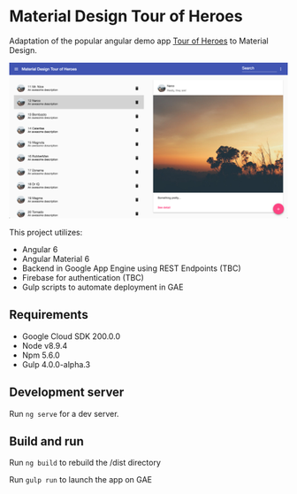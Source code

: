 
# Material Design Tour of Heroes

Adaptation of the popular angular demo app [Tour of Heroes](https://angular.io/tutorial) to Material Design.


![Screenshot](https://raw.githubusercontent.com/Miki-AG/md-tour-of-heroes/master/static/img/screenshot2.png)

This project utilizes:
- Angular 6
- Angular Material 6
- Backend in Google App Engine using REST Endpoints (TBC)
- Firebase for authentication (TBC)
- Gulp scripts to automate deployment in GAE

## Requirements
- Google Cloud SDK 200.0.0
- Node v8.9.4
- Npm 5.6.0
- Gulp 4.0.0-alpha.3

## Development server

Run `ng serve` for a dev server.

## Build and run

Run `ng build` to rebuild the /dist directory

Run `gulp run` to launch the app on GAE

